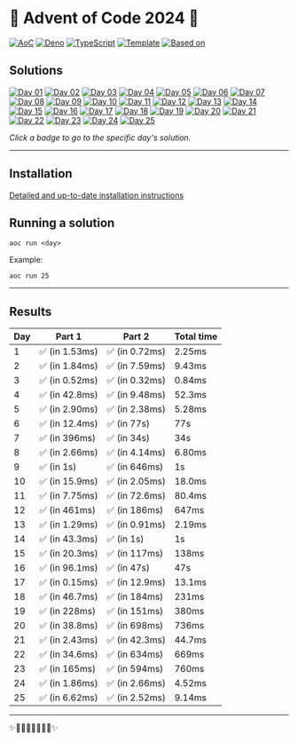 <!-- Entries between SOLUTIONS and RESULTS tags are auto-generated -->
<!--useTabularResults=true-->

# 🎄 Advent of Code 2024 🎄

[![AoC](https://img.shields.io/badge/AoC-2024-blue.svg?style=flat-square)](https://adventofcode.com/)
[![Deno](https://img.shields.io/badge/Deno-2.1.3-blue.svg?style=flat-square)](https://deno.land/)
[![TypeScript](https://img.shields.io/badge/TypeScript-5.6.2-blue.svg?style=flat-square)](https://www.typescriptlang.org/)
[![Template](https://img.shields.io/badge/Template-deno--aoc-blue.svg?style=flat-square)](https://github.com/samplasion/deno-aoc) [![Based on](https://img.shields.io/badge/Based%20on-aocrunner-blue.svg?style=flat-square)](https://github.com/caderek/aocrunner)

## Solutions

<!--SOLUTIONS-->
[![Day 01](https://img.shields.io/badge/Day%2001-%E2%98%85%E2%98%85-brightgreen.svg?style=flat-square)](/src/day01)
[![Day 02](https://img.shields.io/badge/Day%2002-%E2%98%85%E2%98%85-brightgreen.svg?style=flat-square)](/src/day02)
[![Day 03](https://img.shields.io/badge/Day%2003-%E2%98%85%E2%98%85-brightgreen.svg?style=flat-square)](/src/day03)
[![Day 04](https://img.shields.io/badge/Day%2004-%E2%98%85%E2%98%85-brightgreen.svg?style=flat-square)](/src/day04)
[![Day 05](https://img.shields.io/badge/Day%2005-%E2%98%85%E2%98%85-brightgreen.svg?style=flat-square)](/src/day05)
[![Day 06](https://img.shields.io/badge/Day%2006-%E2%98%85%E2%98%85-brightgreen.svg?style=flat-square)](/src/day06)
[![Day 07](https://img.shields.io/badge/Day%2007-%E2%98%85%E2%98%85-brightgreen.svg?style=flat-square)](/src/day07)
[![Day 08](https://img.shields.io/badge/Day%2008-%E2%98%85%E2%98%85-brightgreen.svg?style=flat-square)](/src/day08)
[![Day 09](https://img.shields.io/badge/Day%2009-%E2%98%85%E2%98%85-brightgreen.svg?style=flat-square)](/src/day09)
[![Day 10](https://img.shields.io/badge/Day%2010-%E2%98%85%E2%98%85-brightgreen.svg?style=flat-square)](/src/day10)
[![Day 11](https://img.shields.io/badge/Day%2011-%E2%98%85%E2%98%85-brightgreen.svg?style=flat-square)](/src/day11)
[![Day 12](https://img.shields.io/badge/Day%2012-%E2%98%85%E2%98%85-brightgreen.svg?style=flat-square)](/src/day12)
[![Day 13](https://img.shields.io/badge/Day%2013-%E2%98%85%E2%98%85-brightgreen.svg?style=flat-square)](/src/day13)
[![Day 14](https://img.shields.io/badge/Day%2014-%E2%98%85%E2%98%85-brightgreen.svg?style=flat-square)](/src/day14)
[![Day 15](https://img.shields.io/badge/Day%2015-%E2%98%85%E2%98%85-brightgreen.svg?style=flat-square)](/src/day15)
[![Day 16](https://img.shields.io/badge/Day%2016-%E2%98%85%E2%98%85-brightgreen.svg?style=flat-square)](/src/day16)
[![Day 17](https://img.shields.io/badge/Day%2017-%E2%98%85%E2%98%85-brightgreen.svg?style=flat-square)](/src/day17)
[![Day 18](https://img.shields.io/badge/Day%2018-%E2%98%85%E2%98%85-brightgreen.svg?style=flat-square)](/src/day18)
[![Day 19](https://img.shields.io/badge/Day%2019-%E2%98%85%E2%98%85-brightgreen.svg?style=flat-square)](/src/day19)
[![Day 20](https://img.shields.io/badge/Day%2020-%E2%98%85%E2%98%85-brightgreen.svg?style=flat-square)](/src/day20)
[![Day 21](https://img.shields.io/badge/Day%2021-%E2%98%85%E2%98%85-brightgreen.svg?style=flat-square)](/src/day21)
[![Day 22](https://img.shields.io/badge/Day%2022-%E2%98%85%E2%98%85-brightgreen.svg?style=flat-square)](/src/day22)
[![Day 23](https://img.shields.io/badge/Day%2023-%E2%98%85%E2%98%85-brightgreen.svg?style=flat-square)](/src/day23)
[![Day 24](https://img.shields.io/badge/Day%2024-%E2%98%85%E2%98%85-brightgreen.svg?style=flat-square)](/src/day24)
[![Day 25](https://img.shields.io/badge/Day%2025-%E2%98%85%E2%98%85-brightgreen.svg?style=flat-square)](/src/day25)
<!--/SOLUTIONS-->

_Click a badge to go to the specific day's solution._

---

## Installation

[Detailed and up-to-date installation instructions](https://github.com/samplasion/deno-aoc)

## Running a solution

```
aoc run <day>
```

Example:

```
aoc run 25
```

---

## Results

<!--RESULTS-->
| Day  | Part 1 | Part 2 | Total time |
|------|--------|--------|------------|
|  1  | ✅ (in 1.53ms) | ✅ (in 0.72ms) | 2.25ms |
|  2  | ✅ (in 1.84ms) | ✅ (in 7.59ms) | 9.43ms |
|  3  | ✅ (in 0.52ms) | ✅ (in 0.32ms) | 0.84ms |
|  4  | ✅ (in 42.8ms) | ✅ (in 9.48ms) | 52.3ms |
|  5  | ✅ (in 2.90ms) | ✅ (in 2.38ms) | 5.28ms |
|  6  | ✅ (in 12.4ms) | ✅ (in 77s) | 77s |
|  7  | ✅ (in 396ms) | ✅ (in 34s) | 34s |
|  8  | ✅ (in 2.66ms) | ✅ (in 4.14ms) | 6.80ms |
|  9  | ✅ (in 1s) | ✅ (in 646ms) | 1s |
|  10  | ✅ (in 15.9ms) | ✅ (in 2.05ms) | 18.0ms |
|  11  | ✅ (in 7.75ms) | ✅ (in 72.6ms) | 80.4ms |
|  12  | ✅ (in 461ms) | ✅ (in 186ms) | 647ms |
|  13  | ✅ (in 1.29ms) | ✅ (in 0.91ms) | 2.19ms |
|  14  | ✅ (in 43.3ms) | ✅ (in 1s) | 1s |
|  15  | ✅ (in 20.3ms) | ✅ (in 117ms) | 138ms |
|  16  | ✅ (in 96.1ms) | ✅ (in 47s) | 47s |
|  17  | ✅ (in 0.15ms) | ✅ (in 12.9ms) | 13.1ms |
|  18  | ✅ (in 46.7ms) | ✅ (in 184ms) | 231ms |
|  19  | ✅ (in 228ms) | ✅ (in 151ms) | 380ms |
|  20  | ✅ (in 38.8ms) | ✅ (in 698ms) | 736ms |
|  21  | ✅ (in 2.43ms) | ✅ (in 42.3ms) | 44.7ms |
|  22  | ✅ (in 34.6ms) | ✅ (in 634ms) | 669ms |
|  23  | ✅ (in 165ms) | ✅ (in 594ms) | 760ms |
|  24  | ✅ (in 1.86ms) | ✅ (in 2.66ms) | 4.52ms |
|  25  | ✅ (in 6.62ms) | ✅ (in 2.52ms) | 9.14ms |
<!--/RESULTS-->

---

✨🎄🎁🎄🎅🎄🎁🎄✨
